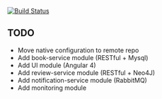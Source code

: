 [![Build Status](https://travis-ci.org/CallMeGary/BestBook.svg?branch=master)](https://travis-ci.org/CallMeGary/BestBook)

## TODO
* Move native configuration to remote repo
* Add book-service module (RESTful + Mysql)
* Add UI module (Angular 4)
* Add review-service module (RESTful + Neo4J)
* Add notification-service module (RabbitMQ)
* Add monitoring module
